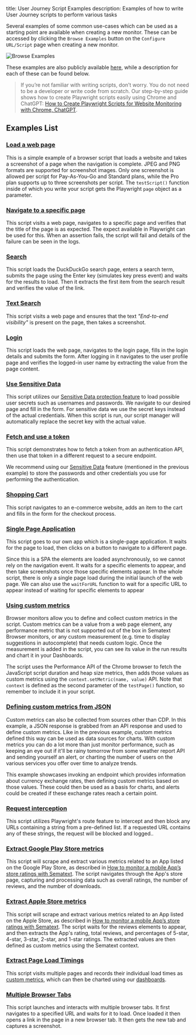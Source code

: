 title: User Journey Script Examples
description: Examples of how to write User Journey scripts to perform various tasks

Several examples of some common use-cases which can be used as a starting point are available when creating a new monitor. These can be accessed by clicking the `Browse Examples` button on the `Configure URL/Script` page when creating a new monitor.

![Browse Examples](/docs/images/synthetics/browse-ujs-examples.png)

These examples are also publicly available [here](https://github.com/sematext/docs/tree/master/docs/synthetics/playwright-scripts), while a description for each of these can be found below.

>If you’re not familiar with writing scripts, don’t worry. You do not need to be a developer or write code from scratch. Our step-by-step guide shows how to create Playwright scripts easily using Chrome and ChatGPT: [How to Create Playwright Scripts for Website Monitoring with Chrome, ChatGPT](https://sematext.com/blog/how-to-create-playwright-scripts-for-website-monitoring-with-chrome-chatgpt-sematext/).

## Examples List

### [Load a web page](https://github.com/sematext/docs/tree/master/docs/synthetics/playwright-scripts/load-web-page.js)

This is a simple example of a browser script that loads a website and takes a screenshot of a page when the navigation is complete. JPEG and PNG formats are supported for screenshot images. Only one screenshot is allowed per script for Pay-As-You-Go and Standard plans, while the Pro plan supports up to three screenshots per script. The `testScript()` function inside of which you write your script gets the Playwright `page` object as a parameter.



### [Navigate to a specific page](https://github.com/sematext/docs/tree/master/docs/synthetics/playwright-scripts/navigate-specific-page.js)

This script visits a web page, navigates to a specific page and verifies that the title of the page is as expected. The expect available in Playwright can be used for this. When an assertion fails, the script will fail and details of the failure can be seen in the logs.



### [Search](https://github.com/sematext/docs/tree/master/docs/synthetics/playwright-scripts/open-search-page.js)

This script loads the DuckDuckGo search page, enters a search term, submits the page using the Enter key (simulates key press event) and waits for the results to load. Then it extracts the first item from the search result and verifies the value of the link.



### [Text Search](https://github.com/sematext/docs/blob/master/docs/synthetics/playwright-scripts/text-search.js)

This script visits a web page and ensures that the text *"End-to-end visibility"* is present on the page, then takes a screenshot.



### [Login](https://github.com/sematext/docs/tree/master/docs/synthetics/playwright-scripts/login-wiki.js)

This script loads the web page, navigates to the login page, fills in the login details and submits the form. After logging in it navigates to the user profile page and verifies the logged-in user name by extracting the value from the page content.



### [Use Sensitive Data](https://github.com/sematext/docs/tree/master/docs/synthetics/playwright-scripts/use-sensitive-data.js)

This script utilizes our [Sensitive Data protection feature](/docs/synthetics/user-journey-scripts/sensitive-data) to load possible user secrets such as usernames and passwords. We navigate to our desired page and fill in the form. For sensitive data we use the secret keys instead of the actual credentials. When this script is run, our script manager will automatically replace the secret key with the actual value.



### [Fetch and use a token](https://github.com/sematext/docs/tree/master/docs/synthetics/playwright-scripts/fetch-use-token.js)

This script demonstrates how to fetch a token from an authentication API, then use that token in a different request to a secure endpoint.

We recommend using our [Sensitive Data](/docs/synthetics/user-journey-scripts/sensitive-data) feature (mentioned in the previous example) to store the passwords and other credentials you use for performing the authentication. 



### [Shopping Cart](https://github.com/sematext/docs/tree/master/docs/synthetics/playwright-scripts/shopping-cart.js)

This script navigates to an e-commerce website, adds an item to the cart and fills in the form for the checkout process.



### [Single Page Application](https://github.com/sematext/docs/tree/master/docs/synthetics/playwright-scripts/single-page-app.js)

This script goes to our own app which is a single-page application. It waits for the page to load, then clicks on a button to navigate to a different page. 

Since this is a SPA the elements are loaded asynchronously, so we cannot rely on the navigation event. It waits for a specific elements to appear, and then take screenshots once those specific elements appear. In the whole script, there is only a single page load during the initial launch of the web page. 
We can also use the `waitForURL` function to wait for a specific URL to appear instead of waiting for specific elements to appear



### [Using custom metrics](https://github.com/sematext/docs/tree/master/docs/synthetics/playwright-scripts/custom-metric.js)

Browser monitors allow you to define and collect custom metrics in the script. Custom metrics can be a value from a web page element, any performance metric that is not supported out of the box in Sematext Browser monitors, or any custom measurement (e.g. time to display suggestions in autocomplete) that needs custom logic. Once the measurement is added in the script, you can see its value in the run results and chart it in your Dashboards.

The script uses the Performance API of the Chrome browser to fetch the JavaScript script duration and heap size metrics, then adds those values as custom metrics using the `context.setMetric(name, value)` API. Note that `context` is defined as the second parameter of the `testPage()` function, so remember to include it in your script.



### [Defining custom metrics from JSON](https://github.com/sematext/docs/tree/master/docs/synthetics/playwright-scripts/custom-metric-json.js)

Custom metrics can also be collected from sources other than CDP. In this example, a JSON response is grabbed from an API response and used to define custom metrics. Like in the previous example, custom metrics defined this way can be used as data sources for charts. With custom metrics you can do a lot more than just monitor performance, such as keeping an eye out if it'll be rainy tomorrow from some weather report API and sending yourself an alert, or charting the number of users on the various services you offer over time to analyze trends.

This example showcases invoking an endpoint which provides information about currency exchange rates, then defining custom metrics based on those values. These could then be used as a basis for charts, and alerts could be created if these exchange rates reach a certain point.



### [Request interception](https://github.com/sematext/docs/tree/master/docs/synthetics/playwright-scripts/request-interception.js)

This script utilizes Playwright's route feature to intercept and then block any URLs containing a string from a pre-defined list. If a requested URL contains any of these strings, the request will be blocked and logged..


### [Extract Google Play Store metrics](https://github.com/sematext/docs/tree/master/docs/synthetics/playwright-scripts/google-play.js)

This script will scrape and extract various metrics related to an App listed on the Google Play Store, as described in [How to monitor a mobile App’s store ratings with Sematext](https://sematext.com/blog/how-to-monitor-mobile-app-store-ratings-with-sematext/).
The script navigates through the App's store page, capturing and processing data such as overall ratings, the number of reviews, and the number of downloads.



### [Extract Apple Store metrics](https://github.com/sematext/docs/tree/master/docs/synthetics/playwright-scripts/apple-store.js)

This script will scrape and extract various metrics related to an App listed on the Apple Store, as described in [How to monitor a mobile App’s store ratings with Sematext](https://sematext.com/blog/how-to-monitor-mobile-app-store-ratings-with-sematext/).
The script waits for the reviews elements to appear, and then extracts the App's rating, total reviews, and percentages of 5-star, 4-star, 3-star, 2-star, and 1-star ratings. The extracted values are then defined as custom metrics using the Sematext context.

### [Extract Page Load Timings](https://github.com/sematext/docs/tree/master/docs/synthetics/playwright-scripts/multiple-page-load-times.js)

This script visits multiple pages and records their individual load times as [custom metrics](/docs/synthetics/metrics/#custom-metrics), which can then be charted using our [dashboards](/docs/dashboards/).

### [Multiple Browser Tabs](https://github.com/sematext/docs/tree/master/docs/synthetics/playwright-scripts/multi-tab.js)

This script launches and interacts with multiple browser tabs. It first navigates to a specified URL and waits for it to load. Once loaded it then opens a link in the page in a new browser tab. It then gets the new tab and captures a screenshot.

